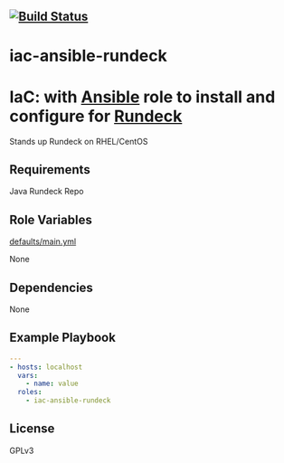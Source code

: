 [![Build Status](https://travis-ci.org/wluisaraujo/iac-ansible-rundeck.svg?branch=master)](https://travis-ci.org/wluisaraujo/iac-ansible-rundeck)
---
# iac-ansible-rundeck
IaC: with [Ansible](https://www.ansible) role to install and configure for [Rundeck](http://rundeck.org/)
================

Stands up Rundeck on RHEL/CentOS

Requirements
------------

 Java
 Rundeck Repo


Role Variables
--------------

[defaults/main.yml](defaults/main.yml)

None

Dependencies
------------

None

Example Playbook
----------------
```yaml
---
- hosts: localhost
  vars:
    - name: value
  roles:
    - iac-ansible-rundeck
```

License
-------

GPLv3